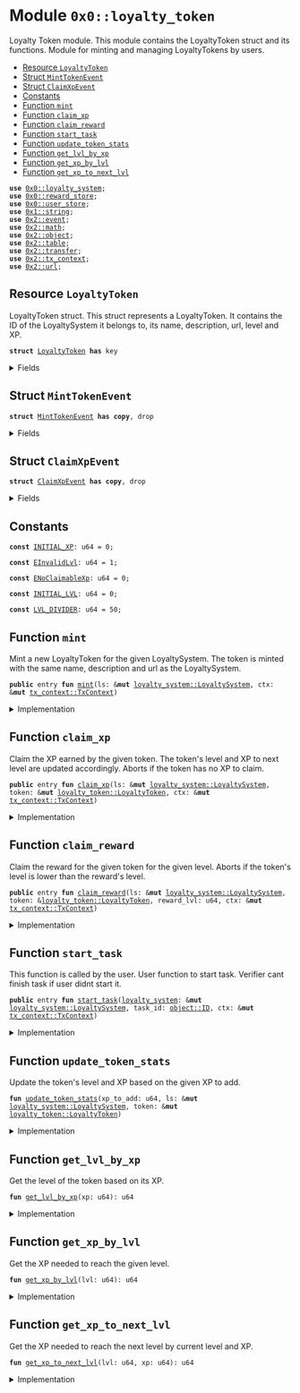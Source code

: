 
<a name="0x0_loyalty_token"></a>

# Module `0x0::loyalty_token`


Loyalty Token module.
This module contains the LoyaltyToken struct and its functions.
Module for minting and managing LoyaltyTokens by users.


-  [Resource `LoyaltyToken`](#0x0_loyalty_token_LoyaltyToken)
-  [Struct `MintTokenEvent`](#0x0_loyalty_token_MintTokenEvent)
-  [Struct `ClaimXpEvent`](#0x0_loyalty_token_ClaimXpEvent)
-  [Constants](#@Constants_0)
-  [Function `mint`](#0x0_loyalty_token_mint)
-  [Function `claim_xp`](#0x0_loyalty_token_claim_xp)
-  [Function `claim_reward`](#0x0_loyalty_token_claim_reward)
-  [Function `start_task`](#0x0_loyalty_token_start_task)
-  [Function `update_token_stats`](#0x0_loyalty_token_update_token_stats)
-  [Function `get_lvl_by_xp`](#0x0_loyalty_token_get_lvl_by_xp)
-  [Function `get_xp_by_lvl`](#0x0_loyalty_token_get_xp_by_lvl)
-  [Function `get_xp_to_next_lvl`](#0x0_loyalty_token_get_xp_to_next_lvl)


<pre><code><b>use</b> <a href="loyalty_system.md#0x0_loyalty_system">0x0::loyalty_system</a>;
<b>use</b> <a href="reward_store.md#0x0_reward_store">0x0::reward_store</a>;
<b>use</b> <a href="user_store.md#0x0_user_store">0x0::user_store</a>;
<b>use</b> <a href="">0x1::string</a>;
<b>use</b> <a href="">0x2::event</a>;
<b>use</b> <a href="">0x2::math</a>;
<b>use</b> <a href="">0x2::object</a>;
<b>use</b> <a href="">0x2::table</a>;
<b>use</b> <a href="">0x2::transfer</a>;
<b>use</b> <a href="">0x2::tx_context</a>;
<b>use</b> <a href="">0x2::url</a>;
</code></pre>



<a name="0x0_loyalty_token_LoyaltyToken"></a>

## Resource `LoyaltyToken`


LoyaltyToken struct.
This struct represents a LoyaltyToken.
It contains the ID of the LoyaltySystem it belongs to, its name, description, url, level and XP.



<pre><code><b>struct</b> <a href="loyalty_token.md#0x0_loyalty_token_LoyaltyToken">LoyaltyToken</a> <b>has</b> key
</code></pre>



<details>
<summary>Fields</summary>


<dl>
<dt>
<code>id: <a href="_UID">object::UID</a></code>
</dt>
<dd>

</dd>
<dt>
<code><a href="loyalty_system.md#0x0_loyalty_system">loyalty_system</a>: <a href="_ID">object::ID</a></code>
</dt>
<dd>
 ID of the LoyaltySystem which this token belongs to.
</dd>
<dt>
<code>name: <a href="_String">string::String</a></code>
</dt>
<dd>

</dd>
<dt>
<code>description: <a href="_String">string::String</a></code>
</dt>
<dd>

</dd>
<dt>
<code><a href="">url</a>: <a href="_Url">url::Url</a></code>
</dt>
<dd>

</dd>
<dt>
<code>lvl: u64</code>
</dt>
<dd>
 Current level of the token.
</dd>
<dt>
<code>xp: u64</code>
</dt>
<dd>
 Current XP of the token.
</dd>
<dt>
<code>xp_to_next_lvl: u64</code>
</dt>
<dd>
 XP needed to reach the next level.
</dd>
</dl>


</details>

<a name="0x0_loyalty_token_MintTokenEvent"></a>

## Struct `MintTokenEvent`



<pre><code><b>struct</b> <a href="loyalty_token.md#0x0_loyalty_token_MintTokenEvent">MintTokenEvent</a> <b>has</b> <b>copy</b>, drop
</code></pre>



<details>
<summary>Fields</summary>


<dl>
<dt>
<code>object_id: <a href="_ID">object::ID</a></code>
</dt>
<dd>

</dd>
<dt>
<code><a href="loyalty_system.md#0x0_loyalty_system">loyalty_system</a>: <a href="_ID">object::ID</a></code>
</dt>
<dd>

</dd>
<dt>
<code>minter: <b>address</b></code>
</dt>
<dd>

</dd>
<dt>
<code>name: <a href="_String">string::String</a></code>
</dt>
<dd>

</dd>
</dl>


</details>

<a name="0x0_loyalty_token_ClaimXpEvent"></a>

## Struct `ClaimXpEvent`



<pre><code><b>struct</b> <a href="loyalty_token.md#0x0_loyalty_token_ClaimXpEvent">ClaimXpEvent</a> <b>has</b> <b>copy</b>, drop
</code></pre>



<details>
<summary>Fields</summary>


<dl>
<dt>
<code>token_id: <a href="_ID">object::ID</a></code>
</dt>
<dd>

</dd>
<dt>
<code>claimer: <b>address</b></code>
</dt>
<dd>

</dd>
<dt>
<code>claimed_xp: u64</code>
</dt>
<dd>

</dd>
</dl>


</details>

<a name="@Constants_0"></a>

## Constants


<a name="0x0_loyalty_token_INITIAL_XP"></a>



<pre><code><b>const</b> <a href="loyalty_token.md#0x0_loyalty_token_INITIAL_XP">INITIAL_XP</a>: u64 = 0;
</code></pre>



<a name="0x0_loyalty_token_EInvalidLvl"></a>



<pre><code><b>const</b> <a href="loyalty_token.md#0x0_loyalty_token_EInvalidLvl">EInvalidLvl</a>: u64 = 1;
</code></pre>



<a name="0x0_loyalty_token_ENoClaimableXp"></a>



<pre><code><b>const</b> <a href="loyalty_token.md#0x0_loyalty_token_ENoClaimableXp">ENoClaimableXp</a>: u64 = 0;
</code></pre>



<a name="0x0_loyalty_token_INITIAL_LVL"></a>



<pre><code><b>const</b> <a href="loyalty_token.md#0x0_loyalty_token_INITIAL_LVL">INITIAL_LVL</a>: u64 = 0;
</code></pre>



<a name="0x0_loyalty_token_LVL_DIVIDER"></a>



<pre><code><b>const</b> <a href="loyalty_token.md#0x0_loyalty_token_LVL_DIVIDER">LVL_DIVIDER</a>: u64 = 50;
</code></pre>



<a name="0x0_loyalty_token_mint"></a>

## Function `mint`


Mint a new LoyaltyToken for the given LoyaltySystem.
The token is minted with the same name, description and url as the LoyaltySystem.



<pre><code><b>public</b> entry <b>fun</b> <a href="loyalty_token.md#0x0_loyalty_token_mint">mint</a>(ls: &<b>mut</b> <a href="loyalty_system.md#0x0_loyalty_system_LoyaltySystem">loyalty_system::LoyaltySystem</a>, ctx: &<b>mut</b> <a href="_TxContext">tx_context::TxContext</a>)
</code></pre>



<details>
<summary>Implementation</summary>


<pre><code><b>public</b> entry <b>fun</b> <a href="loyalty_token.md#0x0_loyalty_token_mint">mint</a>(
    ls: &<b>mut</b> LoyaltySystem,
    ctx: &<b>mut</b> TxContext
) {
    <a href="loyalty_system.md#0x0_loyalty_system_increment_total_minted">loyalty_system::increment_total_minted</a>(ls);

    <b>let</b> nft = <a href="loyalty_token.md#0x0_loyalty_token_LoyaltyToken">LoyaltyToken</a> {
        id: <a href="_new">object::new</a>(ctx),
        <a href="loyalty_system.md#0x0_loyalty_system">loyalty_system</a>: <a href="_id">object::id</a>(ls),
        name: *<a href="loyalty_system.md#0x0_loyalty_system_get_name">loyalty_system::get_name</a>(ls),
        description: *<a href="loyalty_system.md#0x0_loyalty_system_get_description">loyalty_system::get_description</a>(ls),
        <a href="">url</a>: *<a href="loyalty_system.md#0x0_loyalty_system_get_url">loyalty_system::get_url</a>(ls),
        lvl: <a href="loyalty_token.md#0x0_loyalty_token_INITIAL_LVL">INITIAL_LVL</a>,
        xp: <a href="loyalty_token.md#0x0_loyalty_token_INITIAL_XP">INITIAL_XP</a>,
        xp_to_next_lvl: <a href="loyalty_token.md#0x0_loyalty_token_get_xp_to_next_lvl">get_xp_to_next_lvl</a>(<a href="loyalty_token.md#0x0_loyalty_token_INITIAL_LVL">INITIAL_LVL</a>, <a href="loyalty_token.md#0x0_loyalty_token_INITIAL_XP">INITIAL_XP</a>),
    };
    <b>let</b> sender = <a href="_sender">tx_context::sender</a>(ctx);

    emit(<a href="loyalty_token.md#0x0_loyalty_token_MintTokenEvent">MintTokenEvent</a> {
        object_id: <a href="_id">object::id</a>(&nft),
        <a href="loyalty_system.md#0x0_loyalty_system">loyalty_system</a>: <a href="_id">object::id</a>(ls),
        minter: sender,
        name: nft.name,
    });

    <a href="user_store.md#0x0_user_store_add_user">user_store::add_user</a>(<a href="loyalty_system.md#0x0_loyalty_system_get_mut_user_store">loyalty_system::get_mut_user_store</a>(ls), <a href="_id">object::id</a>(&nft), ctx);
    <a href="_transfer">transfer::transfer</a>(nft, sender);
}
</code></pre>



</details>

<a name="0x0_loyalty_token_claim_xp"></a>

## Function `claim_xp`


Claim the XP earned by the given token.
The token's level and XP to next level are updated accordingly.
Aborts if the token has no XP to claim.



<pre><code><b>public</b> entry <b>fun</b> <a href="loyalty_token.md#0x0_loyalty_token_claim_xp">claim_xp</a>(ls: &<b>mut</b> <a href="loyalty_system.md#0x0_loyalty_system_LoyaltySystem">loyalty_system::LoyaltySystem</a>, token: &<b>mut</b> <a href="loyalty_token.md#0x0_loyalty_token_LoyaltyToken">loyalty_token::LoyaltyToken</a>, ctx: &<b>mut</b> <a href="_TxContext">tx_context::TxContext</a>)
</code></pre>



<details>
<summary>Implementation</summary>


<pre><code><b>public</b> entry <b>fun</b> <a href="loyalty_token.md#0x0_loyalty_token_claim_xp">claim_xp</a> (
    ls: &<b>mut</b> LoyaltySystem,
    token: &<b>mut</b> <a href="loyalty_token.md#0x0_loyalty_token_LoyaltyToken">LoyaltyToken</a>,
    ctx: &<b>mut</b> TxContext
) {
    <b>let</b> sender = <a href="_sender">tx_context::sender</a>(ctx);
    <b>let</b> claimable_xp = <a href="user_store.md#0x0_user_store_get_user_xp">user_store::get_user_xp</a>(<a href="loyalty_system.md#0x0_loyalty_system_get_user_store">loyalty_system::get_user_store</a>(ls), sender);
    <b>assert</b>!(claimable_xp &gt; 0, <a href="loyalty_token.md#0x0_loyalty_token_ENoClaimableXp">ENoClaimableXp</a>);

    emit(<a href="loyalty_token.md#0x0_loyalty_token_ClaimXpEvent">ClaimXpEvent</a> {
        token_id: <a href="_id">object::id</a>(token),
        claimer: sender,
        claimed_xp: claimable_xp,
    });

    <a href="user_store.md#0x0_user_store_reset_user_xp">user_store::reset_user_xp</a>(<a href="loyalty_system.md#0x0_loyalty_system_get_mut_user_store">loyalty_system::get_mut_user_store</a>(ls), sender);

    <a href="loyalty_token.md#0x0_loyalty_token_update_token_stats">update_token_stats</a>(claimable_xp, ls, token);
}
</code></pre>



</details>

<a name="0x0_loyalty_token_claim_reward"></a>

## Function `claim_reward`


Claim the reward for the given token for the given level.
Aborts if the token's level is lower than the reward's level.



<pre><code><b>public</b> entry <b>fun</b> <a href="loyalty_token.md#0x0_loyalty_token_claim_reward">claim_reward</a>(ls: &<b>mut</b> <a href="loyalty_system.md#0x0_loyalty_system_LoyaltySystem">loyalty_system::LoyaltySystem</a>, token: &<a href="loyalty_token.md#0x0_loyalty_token_LoyaltyToken">loyalty_token::LoyaltyToken</a>, reward_lvl: u64, ctx: &<b>mut</b> <a href="_TxContext">tx_context::TxContext</a>)
</code></pre>



<details>
<summary>Implementation</summary>


<pre><code><b>public</b> entry <b>fun</b> <a href="loyalty_token.md#0x0_loyalty_token_claim_reward">claim_reward</a> (
    ls: &<b>mut</b> LoyaltySystem,
    token: &<a href="loyalty_token.md#0x0_loyalty_token_LoyaltyToken">LoyaltyToken</a>,
    reward_lvl: u64,
    ctx: &<b>mut</b> TxContext
) {
    <b>assert</b>!(token.lvl &gt;= reward_lvl, <a href="loyalty_token.md#0x0_loyalty_token_EInvalidLvl">EInvalidLvl</a>);
    <a href="reward_store.md#0x0_reward_store_claim_reward">reward_store::claim_reward</a>(<a href="loyalty_system.md#0x0_loyalty_system_get_mut_reward">loyalty_system::get_mut_reward</a>(ls, reward_lvl), ctx);
}
</code></pre>



</details>

<a name="0x0_loyalty_token_start_task"></a>

## Function `start_task`


This function is called by the user.
User function to start task.
Verifier cant finish task if user didnt start it.



<pre><code><b>public</b> entry <b>fun</b> <a href="loyalty_token.md#0x0_loyalty_token_start_task">start_task</a>(<a href="loyalty_system.md#0x0_loyalty_system">loyalty_system</a>: &<b>mut</b> <a href="loyalty_system.md#0x0_loyalty_system_LoyaltySystem">loyalty_system::LoyaltySystem</a>, task_id: <a href="_ID">object::ID</a>, ctx: &<b>mut</b> <a href="_TxContext">tx_context::TxContext</a>)
</code></pre>



<details>
<summary>Implementation</summary>


<pre><code><b>public</b> entry <b>fun</b> <a href="loyalty_token.md#0x0_loyalty_token_start_task">start_task</a>(<a href="loyalty_system.md#0x0_loyalty_system">loyalty_system</a>: &<b>mut</b> LoyaltySystem, task_id: ID, ctx: &<b>mut</b> TxContext) {
    <a href="user_store.md#0x0_user_store_start_task">user_store::start_task</a>(<a href="loyalty_system.md#0x0_loyalty_system_get_mut_user_store">loyalty_system::get_mut_user_store</a>(<a href="loyalty_system.md#0x0_loyalty_system">loyalty_system</a>), task_id, <a href="_sender">tx_context::sender</a>(ctx))
}
</code></pre>



</details>

<a name="0x0_loyalty_token_update_token_stats"></a>

## Function `update_token_stats`


Update the token's level and XP based on the given XP to add.



<pre><code><b>fun</b> <a href="loyalty_token.md#0x0_loyalty_token_update_token_stats">update_token_stats</a>(xp_to_add: u64, ls: &<b>mut</b> <a href="loyalty_system.md#0x0_loyalty_system_LoyaltySystem">loyalty_system::LoyaltySystem</a>, token: &<b>mut</b> <a href="loyalty_token.md#0x0_loyalty_token_LoyaltyToken">loyalty_token::LoyaltyToken</a>)
</code></pre>



<details>
<summary>Implementation</summary>


<pre><code><b>fun</b> <a href="loyalty_token.md#0x0_loyalty_token_update_token_stats">update_token_stats</a>(
    xp_to_add: u64,
    ls: &<b>mut</b> LoyaltySystem,
    token: &<b>mut</b> <a href="loyalty_token.md#0x0_loyalty_token_LoyaltyToken">LoyaltyToken</a>,
) {
    <b>let</b> new_xp = token.xp + xp_to_add;
    <b>let</b> new_lvl = <a href="loyalty_token.md#0x0_loyalty_token_get_lvl_by_xp">get_lvl_by_xp</a>(new_xp);

    token.xp = new_xp;
    token.xp_to_next_lvl = <a href="loyalty_token.md#0x0_loyalty_token_get_xp_to_next_lvl">get_xp_to_next_lvl</a>(new_lvl, new_xp);

    <b>let</b> max_lvl = <a href="loyalty_system.md#0x0_loyalty_system_get_max_lvl">loyalty_system::get_max_lvl</a>(ls);
    token.lvl = <b>if</b> (new_lvl &lt;= max_lvl) new_lvl <b>else</b> max_lvl;
}
</code></pre>



</details>

<a name="0x0_loyalty_token_get_lvl_by_xp"></a>

## Function `get_lvl_by_xp`


Get the level of the token based on its XP.



<pre><code><b>fun</b> <a href="loyalty_token.md#0x0_loyalty_token_get_lvl_by_xp">get_lvl_by_xp</a>(xp: u64): u64
</code></pre>



<details>
<summary>Implementation</summary>


<pre><code><b>fun</b> <a href="loyalty_token.md#0x0_loyalty_token_get_lvl_by_xp">get_lvl_by_xp</a>(xp: u64): u64 {
    <a href="_sqrt">math::sqrt</a>(xp/<a href="loyalty_token.md#0x0_loyalty_token_LVL_DIVIDER">LVL_DIVIDER</a>)
}
</code></pre>



</details>

<a name="0x0_loyalty_token_get_xp_by_lvl"></a>

## Function `get_xp_by_lvl`


Get the XP needed to reach the given level.



<pre><code><b>fun</b> <a href="loyalty_token.md#0x0_loyalty_token_get_xp_by_lvl">get_xp_by_lvl</a>(lvl: u64): u64
</code></pre>



<details>
<summary>Implementation</summary>


<pre><code><b>fun</b> <a href="loyalty_token.md#0x0_loyalty_token_get_xp_by_lvl">get_xp_by_lvl</a>(lvl: u64): u64 {
    lvl * lvl * <a href="loyalty_token.md#0x0_loyalty_token_LVL_DIVIDER">LVL_DIVIDER</a>
}
</code></pre>



</details>

<a name="0x0_loyalty_token_get_xp_to_next_lvl"></a>

## Function `get_xp_to_next_lvl`


Get the XP needed to reach the next level by current level and XP.



<pre><code><b>fun</b> <a href="loyalty_token.md#0x0_loyalty_token_get_xp_to_next_lvl">get_xp_to_next_lvl</a>(lvl: u64, xp: u64): u64
</code></pre>



<details>
<summary>Implementation</summary>


<pre><code><b>fun</b> <a href="loyalty_token.md#0x0_loyalty_token_get_xp_to_next_lvl">get_xp_to_next_lvl</a>(lvl: u64, xp: u64): u64 {
    <a href="loyalty_token.md#0x0_loyalty_token_get_xp_by_lvl">get_xp_by_lvl</a>(lvl + 1) - xp
}
</code></pre>



</details>
